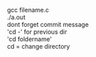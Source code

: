gcc filename.c  
./a.out  
dont forget commit message  
'cd -' for previous dir  
'cd foldername'  
cd = change directory